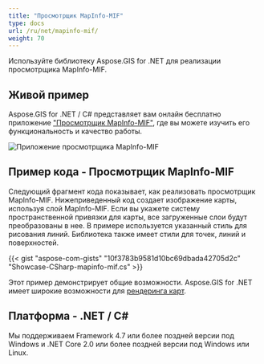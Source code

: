 ```yaml
---
title: "Просмотрщик MapInfo-MIF"
type: docs
url: /ru/net/mapinfo-mif/
weight: 70
---
```


Используйте библиотеку Aspose.GIS for .NET для реализации просмотрщика MapInfo-MIF.

## **Живой пример**

Aspose.GIS for .NET / C# представляет вам онлайн бесплатно приложение ["Просмотрщик MapInfo-MIF"](https://products.aspose.app/gis/viewer/mapinfo-mif), где вы можете изучить его функциональность и качество работы.

![Приложение просмотрщика MapInfo-MIF](viewer.png)

## **Пример кода - Просмотрщик MapInfo-MIF**

Следующий фрагмент кода показывает, как реализовать просмотрщик MapInfo-MIF. Нижеприведенный код создает изображение карты, используя слой MapInfo-MIF. Если вы укажете систему пространственной привязки для карты, все загруженные слои будут преобразованы в нее.
В примере используется указанный стиль для рисования линий. Библиотека также имеет стили для точек, линий и поверхностей.

{{< gist "aspose-com-gists" "10f3783b9581d10bc69dbada42705d2c" "Showcase-CSharp-mapinfo-mif.cs" >}}

Этот пример демонстрирует общие возможности. Aspose.GIS for .NET имеет широкие возможности для [рендеринга карт](https://docs.aspose.com/gis/net/map-rendering/).

## **Платформа - .NET / C#**

Мы поддерживаем Framework 4.7 или более поздней версии под Windows и .NET Core 2.0 или более поздней версии под Windows или Linux.
